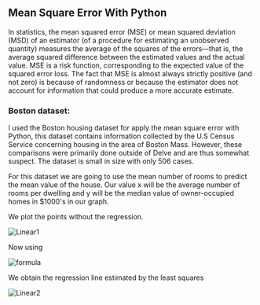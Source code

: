 ## Mean Square Error With Python

In statistics, the mean squared error (MSE) or mean squared deviation (MSD) of an estimator (of a procedure for estimating an unobserved quantity) measures the average of the squares of the errors—that is, the average squared difference between the estimated values and the actual value. MSE is a risk function, corresponding to the expected value of the squared error loss. The fact that MSE is almost always strictly positive (and not zero) is because of randomness or because the estimator does not account for information that could produce a more accurate estimate.

### Boston dataset: 

I used the Boston housing dataset for apply the mean square error with Python, this dataset contains information collected by the U.S Census Service concerning housing in the area of Boston Mass.
However, these comparisons were primarily done outside of Delve and are thus somewhat suspect. The dataset is small in size with only 506 cases.

For this dataset we are going to use the mean number of rooms to predict the mean value of the house. Our value x will be the average number of rooms per dwelling and y will be the median value of owner-occupied homes in $1000's in our graph.

We plot the points without the regression. 

![Linear1](https://user-images.githubusercontent.com/63415652/101593936-75e97f80-39b6-11eb-9ce7-127fb1a48056.PNG)

Now using

![formula](https://user-images.githubusercontent.com/63415652/101594040-a6c9b480-39b6-11eb-98c7-1fafaf865fd9.PNG)

We obtain the regression line estimated by the least squares

![Linear2](https://user-images.githubusercontent.com/63415652/101684256-bf27e680-3a2b-11eb-8ca2-d4557bd0e1e4.PNG)